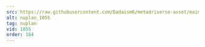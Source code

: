 ```yaml
---
src: https://raw.githubusercontent.com/Dadaism6/metadriverse-asset/main/script-nuplan-output-newcompressed/nuplan_1055.mp4
alt: nuplan_1055
tag: nuplan
vid: 1055
order: 184
---
```


